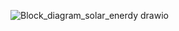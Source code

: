 ![Block_diagram_solar_enerdy drawio](https://github.com/user-attachments/assets/23d47739-8b0f-4e30-b999-4d1c054ff95d)
